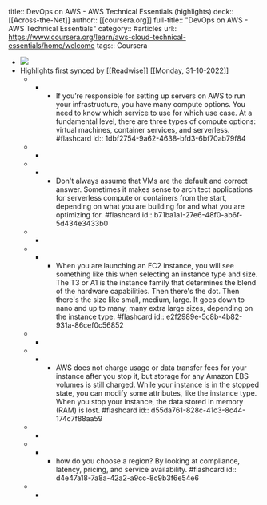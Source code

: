 title:: DevOps on AWS - AWS Technical Essentials (highlights)
deck:: [[Across-the-Net]]
author:: [[coursera.org]]
full-title:: "DevOps on AWS - AWS Technical Essentials"
category:: #articles
url:: https://www.coursera.org/learn/aws-cloud-technical-essentials/home/welcome
tags:: Coursera

- ![](https://readwise-assets.s3.amazonaws.com/media/uploaded_book_covers/profile_22942/ae9fd9c0-e3cd-4eb7-99db-6c5aaa29029b.png)
- Highlights first synced by [[Readwise]] [[Monday, 31-10-2022]]
	- -
		- If you’re responsible for setting up servers on AWS to run your infrastructure, you have many compute options. You need to know which service to use for which use case. At a fundamental level, there are three types of compute options: virtual machines, container services, and serverless. #flashcard
		  id:: 1dbf2754-9a62-4638-bfd3-6bf70ab79f84
	- -
	- -
		- Don't always assume that VMs are the default and correct answer. Sometimes it makes sense to architect applications for serverless compute or containers from the start, depending on what you are building for and what you are optimizing for. #flashcard
		  id:: b71ba1a1-27e6-48f0-ab6f-5d434e3433b0
	- -
	- -
		- When you are launching an EC2 instance, you will see something like this when selecting an instance type and size. The T3 or A1 is the instance family that determines the blend of the hardware capabilities. Then there's the dot. Then there's the size like small, medium, large. It goes down to nano and up to many, many extra large sizes, depending on the instance type. #flashcard
		  id:: e2f2989e-5c8b-4b82-931a-86cef0c56852
	- -
	- -
		- AWS does not charge usage or data transfer fees for your instance after you stop it, but storage for any Amazon EBS volumes is still charged. While your instance is in the stopped state, you can modify some attributes, like the instance type. When you stop your instance, the data stored in memory (RAM) is lost. #flashcard
		  id:: d55da761-828c-41c3-8c44-174c7f88aa59
	- -
	- -
		- how do you choose a region? By looking at compliance, latency, pricing, and service availability. #flashcard
		  id:: d4e47a18-7a8a-42a2-a9cc-8c9b3f6e54e6
	- -